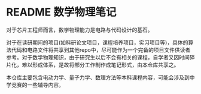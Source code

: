 # README 数学物理笔记

  对于芯片工程师而言，数学物理能力是电路与代码设计的基石。

  对于在读研期间的项目(如科研论文项目，课程培养项目，实习项目等)，具体的算法代码和电路文件将共享到其他repo中，尽可能作为一个完备的项目文件供读者参考。对于数学物理知识，由于研究生以后不会有相关的课程，自学者又因时间碎片化，难以形成体系，是故将部分工作制作成笔记形式，由本仓库共享之。

  

  本仓库主要包含电动力学、量子力学、数理方法等本科课程内容，可能会涉及到中学竞赛的一些辅导内容。

   
